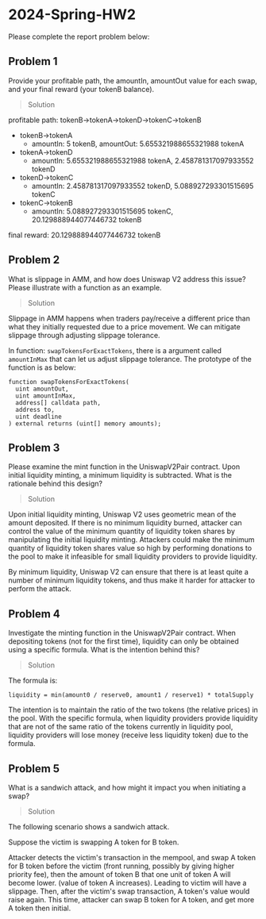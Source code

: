 # 2024-Spring-HW2

Please complete the report problem below:

## Problem 1
Provide your profitable path, the amountIn, amountOut value for each swap, and your final reward (your tokenB balance).

> Solution

profitable path: tokenB->tokenA->tokenD->tokenC->tokenB

* tokenB->tokenA
    * amountIn: 5 tokenB, amountOut: 5.655321988655321988 tokenA
* tokenA->tokenD
    * amountIn: 5.655321988655321988 tokenA, 2.458781317097933552 tokenD
* tokenD->tokenC
    * amountIn: 2.458781317097933552 tokenD, 5.088927293301515695 tokenC
* tokenC->tokenB
    * amountIn: 5.088927293301515695 tokenC, 20.129888944077446732 tokenB

final reward: 20.129888944077446732 tokenB

## Problem 2
What is slippage in AMM, and how does Uniswap V2 address this issue? Please illustrate with a function as an example.

> Solution

Slippage in AMM happens when traders pay/receive a different price than what they initially requested due to a price movement. We can mitigate slippage through adjusting slippage tolerance.

In function: `swapTokensForExactTokens`, there is a argument called `amountInMax` that can let us adjust slippage tolerance. The prototype of the function is as below:

```solidity
function swapTokensForExactTokens(
  uint amountOut,
  uint amountInMax,
  address[] calldata path,
  address to,
  uint deadline
) external returns (uint[] memory amounts);
```


## Problem 3
Please examine the mint function in the UniswapV2Pair contract. Upon initial liquidity minting, a minimum liquidity is subtracted. What is the rationale behind this design?

> Solution

Upon initial liquidity minting, Uniswap V2 uses geometric mean of the amount deposited. If there is no minimum liquidity burned, attacker can control the value of the minimum quantity of liquidity token shares by manipulating the initial liquidity minting. Attackers could make the minimum quantity of liquidity token shares value so high by performing donations to the pool to make it infeasible for small liquidity providers to provide liquidity.

By minimum liquidity, Uniswap V2 can ensure that there is at least quite a number of minimum liquidity tokens, and thus make it harder for attacker to perform the attack.

## Problem 4
Investigate the minting function in the UniswapV2Pair contract. When depositing tokens (not for the first time), liquidity can only be obtained using a specific formula. What is the intention behind this?

> Solution

The formula is: 

`liquidity = min(amount0 / reserve0, amount1 / reserve1) * totalSupply`

The intention is to maintain the ratio of the two tokens (the relative prices) in the pool. With the specific formula, when liquidity providers provide liquidity that are not of the same ratio of the tokens currently in liquidity pool, liquidity providers will lose money (receive less liquidity token) due to the formula.

## Problem 5
What is a sandwich attack, and how might it impact you when initiating a swap?

> Solution

The following scenario shows a sandwich attack.

Suppose the victim is swapping A token for B token.

Attacker detects the victim's transaction in the mempool, and swap A token for B token before the victim (front running, possibly by giving higher priority fee), then the amount of token B that one unit of token A will become lower. (value of token A increases). Leading to victim will have a slippage. Then, after the victim's swap transaction, A token's value would raise again. This time, attacker can swap B token for A token, and get more A token then initial.
